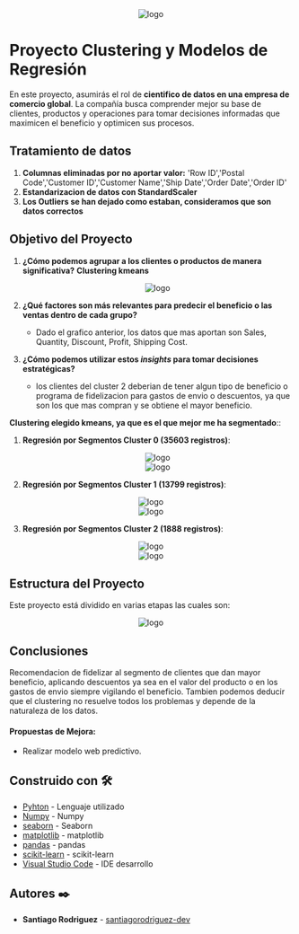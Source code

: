 
<div style="text-align: center;">
  <img src="https://github.com/santiagorodriguez-dev/Proyecto9-Clustering/blob/main/images/logo.png" alt="logo" />
</div>

# Proyecto Clustering y Modelos de Regresión

En este proyecto, asumirás el rol de **cientifico de datos en una empresa de comercio global**. La compañía busca comprender mejor su base de clientes, productos y operaciones para tomar decisiones informadas que maximicen el beneficio y optimicen sus procesos. 

## Tratamiento de datos

1. **Columnas eliminadas por no aportar valor:**
   'Row ID','Postal Code','Customer ID','Customer Name','Ship Date','Order Date','Order ID'
2.  **Estandarizacion de datos con StandardScaler**
3.  **Los Outliers se han dejado como estaban, consideramos que son datos correctos**

## Objetivo del Proyecto

1. **¿Cómo podemos agrupar a los clientes o productos de manera significativa?**
   **Clustering kmeans**
   <div style="text-align: center;">
     <img src="https://github.com/santiagorodriguez-dev/Proyecto9-Clustering/blob/main/images/02.png" alt="logo" />
   </div>

3. **¿Qué factores son más relevantes para predecir el beneficio o las ventas dentro de cada grupo?**

   - Dado el grafico anterior, los datos que mas aportan son Sales, Quantity, Discount, Profit, Shipping Cost.

4. **¿Cómo podemos utilizar estos *insights* para tomar decisiones estratégicas?**

   - los clientes del cluster 2 deberian de tener algun tipo de beneficio o programa de fidelizacion para gastos de envio o descuentos, ya que son los que mas compran y se obtiene el mayor beneficio.

**Clustering elegido kmeans, ya que es el que mejor me ha segmentado**:: 

1. **Regresión por Segmentos Cluster 0 (35603 registros)**:
   <div style="text-align: center;">
     <img src="https://github.com/santiagorodriguez-dev/Proyecto9-Clustering/blob/main/images/04.png" alt="logo" />
   </div>
   <div style="text-align: center;">
     <img src="https://github.com/santiagorodriguez-dev/Proyecto9-Clustering/blob/main/images/05.png" alt="logo" />
   </div>

 2. **Regresión por Segmentos Cluster 1 (13799 registros)**:
   <div style="text-align: center;">
     <img src="https://github.com/santiagorodriguez-dev/Proyecto9-Clustering/blob/main/images/06.png" alt="logo" />
   </div>
   <div style="text-align: center;">
     <img src="https://github.com/santiagorodriguez-dev/Proyecto9-Clustering/blob/main/images/07.png" alt="logo" />
   </div>
   
 3. **Regresión por Segmentos Cluster 2 (1888 registros)**:
   <div style="text-align: center;">
     <img src="https://github.com/santiagorodriguez-dev/Proyecto9-Clustering/blob/main/images/08.png" alt="logo" />
   </div>
   <div style="text-align: center;">
     <img src="https://github.com/santiagorodriguez-dev/Proyecto9-Clustering/blob/main/images/09.png" alt="logo" />
   </div>

## Estructura del Proyecto

Este proyecto está dividido en varias etapas las cuales son: 

<div style="text-align: center;">
  <img src="https://github.com/santiagorodriguez-dev/Proyecto9-Clustering/blob/main/images/01.PNG" alt="logo" />
</div>

## Conclusiones
Recomendacion de fidelizar al segmento de clientes que dan mayor beneficio, aplicando descuentos ya sea en el valor del producto o en los gastos de envio
siempre vigilando el beneficio.
Tambien podemos deducir que el clustering no resuelve todos los problemas y depende de la naturaleza de los datos.

#### Propuestas de Mejora:
   - Realizar modelo web predictivo.
  
## Construido con 🛠️

* [Pyhton](https://www.python.org/) - Lenguaje utilizado
* [Numpy](https://numpy.org/doc/stable/) - Numpy
* [seaborn](https://seaborn.pydata.org/tutorial.html) - Seaborn
* [matplotlib](https://matplotlib.org/stable/users/index) - matplotlib
* [pandas](https://pandas.pydata.org/docs/) - pandas
* [scikit-learn](https://scikit-learn.org/stable/user_guide.html) - scikit-learn
* [Visual Studio Code](https://code.visualstudio.com/) - IDE desarrollo
  
## Autores ✒️

* **Santiago Rodriguez** - [santiagorodriguez-dev](https://github.com/santiagorodriguez-dev)
